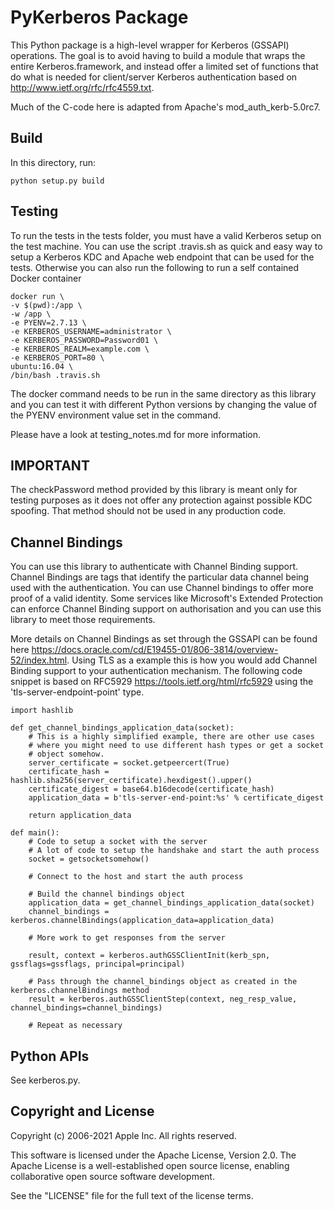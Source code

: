 # PyKerberos Package

This Python package is a high-level wrapper for Kerberos (GSSAPI)
operations.  The goal is to avoid having to build a module that wraps
the entire Kerberos.framework, and instead offer a limited set of
functions that do what is needed for client/server Kerberos
authentication based on <http://www.ietf.org/rfc/rfc4559.txt>.

Much of the C-code here is adapted from Apache's mod_auth_kerb-5.0rc7.


## Build

In this directory, run:

```
python setup.py build
```

## Testing

To run the tests in the tests folder, you must have a valid Kerberos setup on
the test machine. You can use the script .travis.sh as quick and easy way to
setup a Kerberos KDC and Apache web endpoint that can be used for the tests.
Otherwise you can also run the following to run a self contained Docker
container

```
docker run \
-v $(pwd):/app \
-w /app \
-e PYENV=2.7.13 \
-e KERBEROS_USERNAME=administrator \
-e KERBEROS_PASSWORD=Password01 \
-e KERBEROS_REALM=example.com \
-e KERBEROS_PORT=80 \
ubuntu:16.04 \
/bin/bash .travis.sh
```

The docker command needs to be run in the same directory as this library and
you can test it with different Python versions by changing the value of the
PYENV environment value set in the command.

Please have a look at testing_notes.md for more information.


## IMPORTANT

The checkPassword method provided by this library is meant only for testing purposes as it does
not offer any protection against possible KDC spoofing. That method should not be used in any
production code.


## Channel Bindings

You can use this library to authenticate with Channel Binding support. Channel
Bindings are tags that identify the particular data channel being used with the
authentication. You can use Channel bindings to offer more proof of a valid
identity. Some services like Microsoft's Extended Protection can enforce
Channel Binding support on authorisation and you can use this library to meet
those requirements.

More details on Channel Bindings as set through the GSSAPI can be found here
<https://docs.oracle.com/cd/E19455-01/806-3814/overview-52/index.html>. Using
TLS as a example this is how you would add Channel Binding support to your
authentication mechanism. The following code snippet is based on RFC5929
<https://tools.ietf.org/html/rfc5929> using the 'tls-server-endpoint-point'
type.

```
import hashlib

def get_channel_bindings_application_data(socket):
    # This is a highly simplified example, there are other use cases
    # where you might need to use different hash types or get a socket
    # object somehow.
    server_certificate = socket.getpeercert(True)
    certificate_hash = hashlib.sha256(server_certificate).hexdigest().upper()
    certificate_digest = base64.b16decode(certificate_hash)
    application_data = b'tls-server-end-point:%s' % certificate_digest

    return application_data

def main():
    # Code to setup a socket with the server
    # A lot of code to setup the handshake and start the auth process
    socket = getsocketsomehow()

    # Connect to the host and start the auth process

    # Build the channel bindings object
    application_data = get_channel_bindings_application_data(socket)
    channel_bindings = kerberos.channelBindings(application_data=application_data)

    # More work to get responses from the server

    result, context = kerberos.authGSSClientInit(kerb_spn, gssflags=gssflags, principal=principal)

    # Pass through the channel_bindings object as created in the kerberos.channelBindings method
    result = kerberos.authGSSClientStep(context, neg_resp_value, channel_bindings=channel_bindings)

    # Repeat as necessary
```

## Python APIs

See kerberos.py.


## Copyright and License

Copyright (c) 2006-2021 Apple Inc.  All rights reserved.

This software is licensed under the Apache License, Version 2.0.  The
Apache License is a well-established open source license, enabling
collaborative open source software development.

See the "LICENSE" file for the full text of the license terms.
